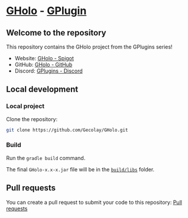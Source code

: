 # [GHolo](https://github.com/Gecolay/GHolo) - [GPlugin](https://discord.gg/Cy2P4AU)

## Welcome to the repository

This repository contains the GHolo project from the GPlugins series!

- Website: [GHolo - Spigot](https://www.spigotmc.org/resources/GHolo.121144)
- GitHub: [GHolo - GitHub](https://github.com/Gecolay/GHolo)
- Discord: [GPlugins - Discord](https://discord.gg/Cy2P4AU)

## Local development

### Local project

Clone the repository:
```bash
git clone https://github.com/Gecolay/GHolo.git
```

### Build

Run the `gradle build` command.

The final `GHolo-x.x-x.jar` file will be in the [`build/libs`](./build/libs) folder.

## Pull requests

You can create a pull request to submit your code to this repository: [Pull requests](https://github.com/Gecolay/GHolo/pulls)